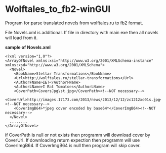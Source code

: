 # Wolftales_to_fb2-winGUI
Program for parse translated novels from wolftales.ru to fb2 format.

File Novels.xml is additional. If file in directory with main exe then all novels will load from it.


**sample of Novels.xml**

    <?xml version="1.0"?>
    <ArrayOfNovel xmlns:xsi="http://www.w3.org/2001/XMLSchema-instance" xmlns:xsd="http://www.w3.org/2001/XMLSchema">
      <Novel>
        <BookName>Stellar Transformations</BookName>
		<Url>http://wolftales.ru/stellar-transformations</Url>
		<AuthorFName>IET</AuthorFName>
		<AuthorLName>I Eat Tomatoes</AuthorLName>
		<CoverPath>CoversJpg\st.jpg</CoverPath><!--NOT necessary-->
		<CoverUrl>http://images.17173.com/2013/news/2013/12/12/zc1212xc01s.jpg</CoverUrl><!--NOT necessary-->
		<CoverImgB64>*jpeg cover encoded by base64*</CoverImgB64><!--NOT necessary-->
      </Novel>
	  ........
    </ArrayOfNovel>
if CoverPath is null or not exists then programm will download cover by CoverUrl. If downloading return expection then programm will use CoverImgB64. If CoverImgB64 is null then program will skip cover.